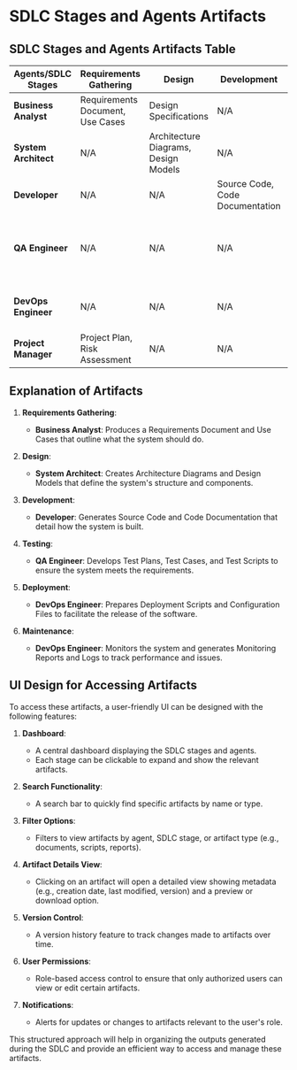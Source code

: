 # SDLC Stages and Agents Artifacts

## SDLC Stages and Agents Artifacts Table

| Agents/SDLC Stages | Requirements Gathering | Design | Development | Testing | Deployment | Maintenance |
|---------------------|-----------------------|--------|-------------|---------|------------|-------------|
| **Business Analyst** | Requirements Document, Use Cases | Design Specifications | N/A | N/A | N/A | N/A |
| **System Architect** | N/A | Architecture Diagrams, Design Models | N/A | N/A | N/A | N/A |
| **Developer** | N/A | N/A | Source Code, Code Documentation | N/A | N/A | N/A |
| **QA Engineer** | N/A | N/A | N/A | Test Plans, Test Cases, Test Scripts | N/A | N/A |
| **DevOps Engineer** | N/A | N/A | N/A | N/A | Deployment Scripts, Configuration Files | Monitoring Reports, Logs |
| **Project Manager** | Project Plan, Risk Assessment | N/A | N/A | N/A | Release Notes | Status Reports, Change Logs |

## Explanation of Artifacts

1. **Requirements Gathering**:
   - **Business Analyst**: Produces a Requirements Document and Use Cases that outline what the system should do.

2. **Design**:
   - **System Architect**: Creates Architecture Diagrams and Design Models that define the system's structure and components.

3. **Development**:
   - **Developer**: Generates Source Code and Code Documentation that detail how the system is built.

4. **Testing**:
   - **QA Engineer**: Develops Test Plans, Test Cases, and Test Scripts to ensure the system meets the requirements.

5. **Deployment**:
   - **DevOps Engineer**: Prepares Deployment Scripts and Configuration Files to facilitate the release of the software.

6. **Maintenance**:
   - **DevOps Engineer**: Monitors the system and generates Monitoring Reports and Logs to track performance and issues.

## UI Design for Accessing Artifacts

To access these artifacts, a user-friendly UI can be designed with the following features:

1. **Dashboard**:
   - A central dashboard displaying the SDLC stages and agents.
   - Each stage can be clickable to expand and show the relevant artifacts.

2. **Search Functionality**:
   - A search bar to quickly find specific artifacts by name or type.

3. **Filter Options**:
   - Filters to view artifacts by agent, SDLC stage, or artifact type (e.g., documents, scripts, reports).

4. **Artifact Details View**:
   - Clicking on an artifact will open a detailed view showing metadata (e.g., creation date, last modified, version) and a preview or download option.

5. **Version Control**:
   - A version history feature to track changes made to artifacts over time.

6. **User Permissions**:
   - Role-based access control to ensure that only authorized users can view or edit certain artifacts.

7. **Notifications**:
   - Alerts for updates or changes to artifacts relevant to the user's role.

This structured approach will help in organizing the outputs generated during the SDLC and provide an efficient way to access and manage these artifacts.
